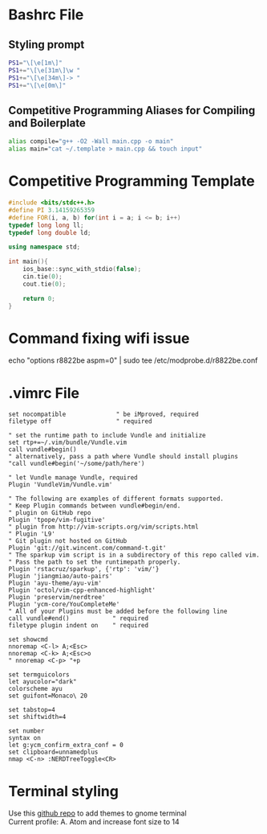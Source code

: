# Bashrc File
## Styling prompt
```bash
PS1="\[\e[1m\]"
PS1+="\[\e[31m\]\w "
PS1+="\[\e[34m\]-> "
PS1+="\[\e[0m\]"
```
## Competitive Programming Aliases for Compiling and Boilerplate
```bash
alias compile="g++ -O2 -Wall main.cpp -o main"
alias main="cat ~/.template > main.cpp && touch input"
```

# Competitive Programming Template
```c++
#include <bits/stdc++.h>
#define PI 3.14159265359
#define FOR(i, a, b) for(int i = a; i <= b; i++)
typedef long long ll;
typedef long double ld;

using namespace std;

int main(){
    ios_base::sync_with_stdio(false);
    cin.tie(0);
    cout.tie(0);

    return 0;
}
```
# Command fixing wifi issue
echo "options r8822be aspm=0" | sudo tee /etc/modprobe.d/r8822be.conf

# .vimrc File
```vim
set nocompatible              " be iMproved, required
filetype off                  " required

" set the runtime path to include Vundle and initialize
set rtp+=~/.vim/bundle/Vundle.vim
call vundle#begin()
" alternatively, pass a path where Vundle should install plugins
"call vundle#begin('~/some/path/here')

" let Vundle manage Vundle, required
Plugin 'VundleVim/Vundle.vim'

" The following are examples of different formats supported.
" Keep Plugin commands between vundle#begin/end.
" plugin on GitHub repo
Plugin 'tpope/vim-fugitive'
" plugin from http://vim-scripts.org/vim/scripts.html
" Plugin 'L9'
" Git plugin not hosted on GitHub
Plugin 'git://git.wincent.com/command-t.git'
" The sparkup vim script is in a subdirectory of this repo called vim.
" Pass the path to set the runtimepath properly.
Plugin 'rstacruz/sparkup', {'rtp': 'vim/'}
Plugin 'jiangmiao/auto-pairs'
Plugin 'ayu-theme/ayu-vim'
Plugin 'octol/vim-cpp-enhanced-highlight'
Plugin 'preservim/nerdtree'
Plugin 'ycm-core/YouCompleteMe'
" All of your Plugins must be added before the following line
call vundle#end()            " required
filetype plugin indent on    " required

set showcmd
nnoremap <C-l> A;<Esc>
nnoremap <C-k> A;<Esc>o
" nnoremap <C-p> "+p

set termguicolors
let ayucolor="dark"
colorscheme ayu
set guifont=Monaco\ 20

set tabstop=4
set shiftwidth=4

set number
syntax on
let g:ycm_confirm_extra_conf = 0
set clipboard=unnamedplus
nmap <C-n> :NERDTreeToggle<CR>
```
# Terminal styling
Use this [github repo](https://github.com/Mayccoll/Gogh) to add themes to gnome terminal <br />
Current profile: A. Atom and increase font size to 14
